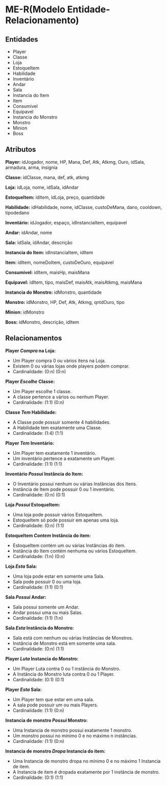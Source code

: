 # ME-R(Modelo Entidade-Relacionamento)

## Entidades

* Player
* Classe
* Loja
* EstoqueItem
* Habilidade
* Inventário
* Andar
* Sala
* Instancia do Item
* Item
* Consumivel
* Equipavel
* Instancia do Monstro
* Monstro
* Minion
* Boss


## Atributos

**Player:** idJogador, nome, HP, Mana, Def, Atk, Atkmg, Ouro, idSala, armadura, arma, insignia

**Classe:** idClasse, mana, def, atk, atkmg

**Loja:** idLoja, nome, idSala, idAndar

**EstoqueItem:** idItem, idLoja, preço, quantidade

**Habilidade:** idHabilidade, nome, idClasse, custoDeMana, dano, cooldown, tipodedano

**Inventário:** idJogador, espaço, idInstanciaItem, equipavel

**Andar:** idAndar, nome

**Sala:** idSala, idAndar, descrição

**Instancia do Item:** idInstanciaItem, idItem

**Item:** idItem, nomeDoItem, custoDeOuro, equipavel

**Consumivel:** idItem, maisHp, maisMana

**Equipavel:** idItem, tipo, maisDef, maisAtk, maisAtkmg, maisMana

**Instancia do Monstro:** idMonstro, quantidade

**Monstro:** idMonstro, HP, Def, Atk, Atkmg, qntdOuro, tipo

**Minion:** idMonstro

**Boss:** idMonstro, descrição, idItem


## Relacionamentos

**Player ___Compra___ na Loja:**

* Um Player compra 0 ou vários itens na Loja.
* Existem 0 ou várias lojas onde players podem comprar.
* Cardinalidade: (0:n) (0:n)

**Player ___Escolhe___ Classe:**

* Um Player escolhe 1 classe.
* A classe pertence a vários ou nenhum Player.
* Cardinalidade: (1:1) (0:n)


**Classe ___Tem___ Habilidade:**

* A Classe pode possuir somente 4 habilidades.
* A Habilidade tem exatamente uma Classe.
* Cardinalidade: (1:4) (1:1)

**Player ___Tem___ Inventário:**

* Um Player tem exatamente 1 inventário.
* Um inventário pertence a exatamente um Player.
* Cardinalidade: (1:1) (1:1)

**Inventário ___Possui___ Instância do Item:**

* O Inventário possui nenhum ou várias Instâncias dos Itens.
* Instância de Item pode possuir 0 ou 1 inventário.
* Cardinalidade: (0:n) (0:1)

**Loja ___Possui___ EstoqueItem:**

* Uma loja pode possuir vários EstoqueItem.
* EstoqueItem só pode possuir em apenas uma loja.
* Cardinalidade: (0:n) (1:1)

**EstoqueItem ___Contem___ Instância do item:**

* EstoqueItem contém um ou várias Instâncias do item.
* Instância do Item contém nenhuma ou vários EstoqueItem.
* Cardinalidade: (1:n) (0:n)

**Loja ___Esta___ Sala:**

* Uma loja pode estar em somente uma Sala.
* Sala pode possuir 0 ou uma loja.
* Cardinalidade: (1:1) (0:1)

**Sala ___Possui___ Andar:**

* Sala possui somente um Andar.
* Andar possui uma ou mais Salas.
* Cardinalidade: (1:1) (1:n)

**Sala ___Esta___ Instância do Monstro:**

* Sala está com nenhum ou várias Instâncias de Monstros.
* Instância de Monstro está em somente uma sala.
* Cardinalidade: (0:n) (1:1)

**Player ___Luta___ Instancia do Monstro:**

* Um Player Luta contra 0 ou 1 instância do Monstro.
* A Instância do Monstro luta contra 0 ou 1 Player.
* Cardinalidade: (0:1) (0:1)

**Player ___Esta___ Sala:**

* Um Player tem que estar em uma sala.
* A sala pode possuir um ou mais Players.
* Cardinalidade: (1:1) (0:n)

**Instancia de monstro ___Possui___ Monstro:**

* Uma Instancia de monstro possui exatamente 1 monstro.
* Um monstro possui no mínimo 0 e no máximo n instâncias.
* Cardinalidade: (1:1) (0:n)

**Instancia de monstro ___Dropa___ Instancia do item:**

* Uma Instancia de monstro dropa no mínimo 0 e no máximo 1 Instancia de item.
* A Instancia de item é dropada exatamente por 1 instância de monstro.
* Cardinalidade: (0:1) (1:1)
